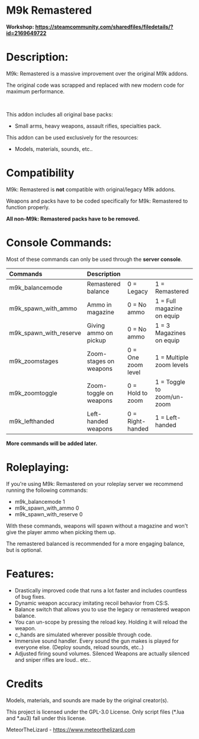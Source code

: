 # M9k Remastered

**Workshop: https://steamcommunity.com/sharedfiles/filedetails/?id=2169649722**

# Description:

M9k: Remastered is a massive improvement over the original M9k addons.

The original code was scrapped and replaced with new modern code for maximum performance.

<br>

This addon includes all original base packs:

- Small arms, heavy weapons, assault rifles, specialties pack.


This addon can be used exclusively for the resources:

- Models, materials, sounds, etc..

# Compatibility

M9k: Remastered is **not** compatible with original/legacy M9k addons.

Weapons and packs have to be coded specifically for M9k: Remastered to function properly.

**All non-M9k: Remastered packs have to be removed.**

# Console Commands:

Most of these commands can only be used through the **server console**.

Commands | Description | ⠀ | ⠀
:--|:--|:--|:--
m9k_balancemode | Remastered balance	| 0 = Legacy | 1 = Remastered
m9k_spawn_with_ammo | Ammo in magazine	| 0 = No ammo | 1 = Full magazine on equip
m9k_spawn_with_reserve | Giving ammo on pickup	| 0 = No ammo | 1 = 3 Magazines on equip
m9k_zoomstages | Zoom-stages on weapons	| 0 = One zoom level | 1 = Multiple zoom levels
m9k_zoomtoggle | Zoom-toggle on weapons	| 0 = Hold to zoom | 1 = Toggle to zoom/un-zoom
m9k_lefthanded | Left-handed weapons | 0 = Right-handed | 1 = Left-handed

**More commands will be added later.**

# Roleplaying:

If you're using M9k: Remastered on your roleplay server we recommend running the following commands:

- m9k_balancemode 1
- m9k_spawn_with_ammo 0
- m9k_spawn_with_reserve 0

With these commands, weapons will spawn without a magazine and won't give the player ammo when picking them up.

The remastered balanced is recommended for a more engaging balance, but is optional.

# Features:

- Drastically improved code that runs a lot faster and includes countless of bug fixes.
- Dynamic weapon accuracy imitating recoil behavior from CS:S.
- Balance switch that allows you to use the legacy or remastered weapon balance.
- You can un-scope by pressing the reload key. Holding it will reload the weapon.
- c_hands are simulated wherever possible through code.
- Immersive sound handler. Every sound the gun makes is played for everyone else. (Deploy sounds, reload sounds, etc..)
- Adjusted firing sound volumes. Silenced Weapons are actually silenced and sniper rifles are loud.. etc..

# Credits

Models, materials, and sounds are made by the original creator(s).

This project is licensed under the GPL-3.0 License. Only script files (*.lua and *.au3) fall under this license.

MeteorTheLizard - https://www.meteorthelizard.com
